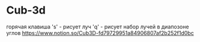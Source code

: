 # Cub-3d

горячая клавиша 's' - рисует луч
                'q' - рисует набор лучей в диапозоне углов
https://www.notion.so/Cub3D-fd79729951a84906807af2b252f1d0bc
